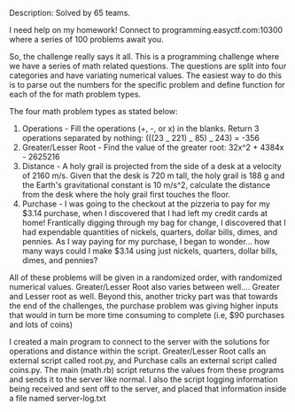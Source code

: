 Description:
Solved by 65 teams.

I need help on my homework! Connect to programming.easyctf.com:10300 where a series of 100 problems await you.

So, the challenge really says it all. This is a programming challenge where we have a series of math related questions. The questions are split into four categories and have variating numerical values. The easiest way to do this is to parse out the numbers for the specific problem and define function for each of the for math problem types.

The four math problem types as stated below:

1. Operations -
  Fill the operations (+, -, or x) in the blanks. Return 3 operations separated by nothing: (((23 _ 221) _ 85) _ 243) = -356
2. Greater/Lesser Root -
  Find the value of the greater root: 32x^2 + 4384x - 2625216
3. Distance -
  A holy grail is projected from the side of a desk at a velocity of 2160 m/s. Given that the desk is 720 m tall, the holy grail is 188 g and the Earth's gravitational constant is 10 m/s^2, calculate the distance from the desk where the holy grail first touches the floor.
4. Purchase -
  I was going to the checkout at the pizzeria to pay for my $3.14 purchase, when I discovered that I had left my credit cards at home! Frantically digging through my bag for change, I discovered that I had expendable quantities of nickels, quarters, dollar bills, dimes, and pennies. As I way paying for my purchase, I began to wonder... how many ways could I make $3.14 using just nickels, quarters, dollar bills, dimes, and pennies?

All of these problems will be given in a randomized order, with randomized numerical values. Greater/Lesser Root also varies between well.... Greater and Lesser root as well. Beyond this, another tricky part was that towards the end of the challenges, the purchase problem was giving higher inputs that would in turn be more time consuming to complete (i.e, $90 purchases and lots of coins)

I created a main program to connect to the server with the solutions for operations and distance within the script. Greater/Lesser Root calls an external script called root.py, and Purchase calls an external script called coins.py. The main (math.rb) script returns the values from these programs and sends it to the server like normal. I also the script logging information being received and sent off to the server, and placed that information inside a file named server-log.txt
